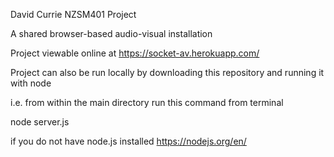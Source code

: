 David Currie
NZSM401 Project

A shared browser-based audio-visual installation

Project viewable online at
https://socket-av.herokuapp.com/

Project can also be run locally by downloading this repository and running it with node

i.e. from within the main directory run this command from terminal

node server.js

if you do not have node.js installed
https://nodejs.org/en/
